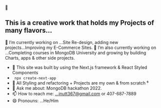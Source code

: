 👋 

## This is a creative work that holds my Projects of many flavors...
🔭 I’m currently working on ...Site Re-design, adding new projects...Improving my E-Commerce Sites. 
🔭 I’m also currently working on ...Completing courses in MongoDB University and growing by building Charts, apps & other side projects.

- 🌱 This site was built by using the Next.js framework & React Styled Components
- ` npx create-next-app` 
- 🌱 All Styling and refactoring + Projects are my own & from scratch
⁶
- 💬 Ask me about: MongoDB hackathon 2022. 
- 📫 How to reach me: ...jnutt367@gmail.com or 407-687-7889
- 😄 Pronouns: ...He/Him
